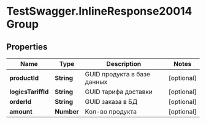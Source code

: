 # TestSwagger.InlineResponse20014Group

## Properties

Name | Type | Description | Notes
------------ | ------------- | ------------- | -------------
**productId** | **String** | GUID продукта в базе данных | [optional] 
**logicsTariffId** | **String** | GUID тарифа доставки | [optional] 
**orderId** | **String** | GUID заказа в БД | [optional] 
**amount** | **Number** | Кол-во продукта | [optional] 


